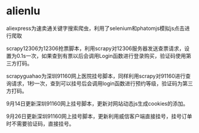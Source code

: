# alienlu
aliexpress为速卖通关键字搜索爬虫，利用了selenium和phatomjs模拟js点击进行爬取


scrapy12306为12306抢票脚本，利用scrapy对12306服务器发送查票请求，设置为0.1s一次，如果查到有票以后会调用Login函数进行登录购买，验证码使用第三方打码。


scrapyguahao为深圳91160网上医院挂号脚本，同样利用scrapy对91160进行查询请求，1秒一次，查到可以挂号后会调用login函数进行预约等级，验证码为第三方打码。

9月14日更新深圳91160网上挂号脚本，更新对网站动态js生成cookies的添加。

9月26日更新深圳91160网上挂号脚本，更新利用威信客户端直接挂号，挂号订单时不需要验证码，直接挂号。
